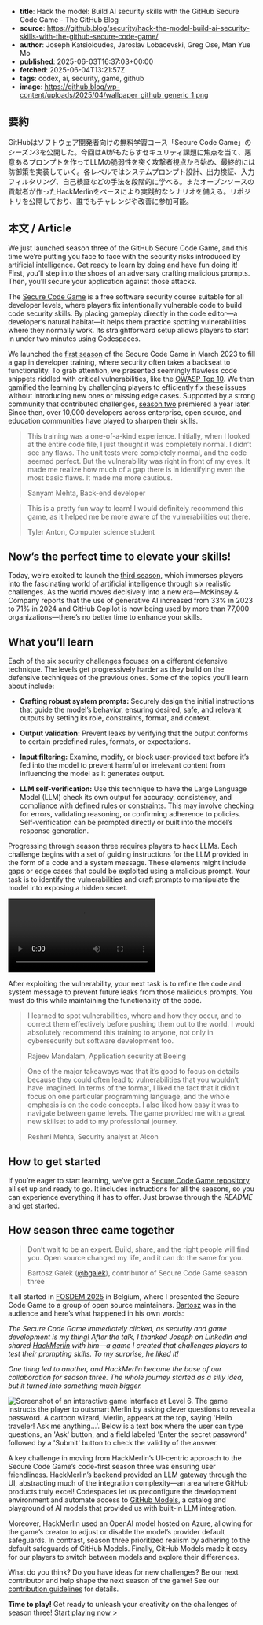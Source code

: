 <!-- metadata -->
- **title**: Hack the model: Build AI security skills with the GitHub Secure Code Game - The GitHub Blog
- **source**: https://github.blog/security/hack-the-model-build-ai-security-skills-with-the-github-secure-code-game/
- **author**: Joseph Katsioloudes, Jaroslav Lobacevski, Greg Ose, Man Yue Mo
- **published**: 2025-06-03T16:37:03+00:00
- **fetched**: 2025-06-04T13:21:57Z
- **tags**: codex, ai, security, game, github
- **image**: https://github.blog/wp-content/uploads/2025/04/wallpaper_github_generic_1.png

## 要約
GitHubはソフトウェア開発者向けの無料学習コース「Secure Code Game」のシーズン3を公開した。今回はAIがもたらすセキュリティ課題に焦点を当て、悪意あるプロンプトを作ってLLMの脆弱性を突く攻撃者視点から始め、最終的には防御策を実装していく。各レベルではシステムプロンプト設計、出力検証、入力フィルタリング、自己検証などの手法を段階的に学べる。またオープンソースの貢献者が作ったHackMerlinをベースにより実践的なシナリオを備える。リポジトリを公開しており、誰でもチャレンジや改善に参加可能。

## 本文 / Article
We just launched season three of the GitHub Secure Code Game, and this time we’re putting you face to face with the security risks introduced by artificial intelligence. Get ready to learn by doing and have fun doing it! First, you’ll step into the shoes of an adversary crafting malicious prompts. Then, you’ll secure your application against those attacks.

The [Secure Code Game](https://gh.io/securecodegame) is a free software security course suitable for all developer levels, where players fix intentionally vulnerable code to build code security skills. By placing gameplay directly in the code editor—a developer’s natural habitat—it helps them practice spotting vulnerabilities where they normally work. Its straightforward setup allows players to start in under two minutes using Codespaces.

We launched the [first season](https://github.blog/developer-skills/github/build-a-secure-code-mindset-with-the-github-secure-code-game/) of the Secure Code Game in March 2023 to fill a gap in developer training, where security often takes a backseat to functionality. To grab attention, we presented seemingly flawless code snippets riddled with critical vulnerabilities, like the [OWASP Top 10](https://owasp.org/www-project-top-ten/). We then gamified the learning by challenging players to efficiently fix these issues without introducing new ones or missing edge cases. Supported by a strong community that contributed challenges, [season two](https://github.blog/developer-skills/application-development/build-code-security-skills-with-the-github-secure-code-game/) premiered a year later. Since then, over 10,000 developers across enterprise, open source, and education communities have played to sharpen their skills.

> This training was a one-of-a-kind experience. Initially, when I looked at the entire code file, I just thought it was completely normal. I didn’t see any flaws. The unit tests were completely normal, and the code seemed perfect. But the vulnerability was right in front of my eyes. It made me realize how much of a gap there is in identifying even the most basic flaws. It made me more cautious.
>
> Sanyam Mehta, Back-end developer

> This is a pretty fun way to learn! I would definitely recommend this game, as it helped me be more aware of the vulnerabilities out there.
>
> Tyler Anton, Computer science student

Now’s the perfect time to elevate your skills!
----------------------------------------------

Today, we’re excited to launch the [third season](https://github.com/skills/secure-code-game/tree/main/Season-3), which immerses players into the fascinating world of artificial intelligence through six realistic challenges. As the world moves decisively into a new era—McKinsey & Company reports that the use of generative AI increased from 33% in 2023 to 71% in 2024 and GitHub Copilot is now being used by more than 77,000 organizations—there’s no better time to enhance your skills.

What you’ll learn
-----------------

Each of the six security challenges focuses on a different defensive technique. The levels get progressively harder as they build on the defensive techniques of the previous ones. Some of the topics you’ll learn about include:

* **Crafting robust system prompts:** Securely design the initial instructions that guide the model’s behavior, ensuring desired, safe, and relevant outputs by setting its role, constraints, format, and context.
* **Output validation:** Prevent leaks by verifying that the output conforms to certain predefined rules, formats, or expectations.

* **Input filtering:** Examine, modify, or block user-provided text before it’s fed into the model to prevent harmful or irrelevant content from influencing the model as it generates output.

* **LLM self-verification:** Use this technique to have the Large Language Model (LLM) check its own output for accuracy, consistency, and compliance with defined rules or constraints. This may involve checking for errors, validating reasoning, or confirming adherence to policies. Self-verification can be prompted directly or built into the model’s response generation.

Progressing through season three requires players to hack LLMs. Each challenge begins with a set of guiding instructions for the LLM provided in the form of a code and a system message. These elements might include gaps or edge cases that could be exploited using a malicious prompt. Your task is to identify the vulnerabilities and craft prompts to manipulate the model into exposing a hidden secret.

![video](https://github.blog/wp-content/uploads/2025/06/s3-demo.mp4)

After exploiting the vulnerability, your next task is to refine the code and system message to prevent future leaks from those malicious prompts. You must do this while maintaining the functionality of the code.

> I learned to spot vulnerabilities, where and how they occur, and to correct them effectively before pushing them out to the world. I would absolutely recommend this training to anyone, not only in cybersecurity but software development too.
>
> Rajeev Mandalam, Application security at Boeing

> One of the major takeaways was that it’s good to focus on details because they could often lead to vulnerabilities that you wouldn’t have imagined. In terms of the format, I liked the fact that it didn’t focus on one particular programming language, and the whole emphasis is on the code concepts. I also liked how easy it was to navigate between game levels. The game provided me with a great new skillset to add to my professional journey.
>
> Reshmi Mehta, Security analyst at Alcon

How to get started
------------------

If you’re eager to start learning, we’ve got a [Secure Code Game repository](https://github.com/skills/secure-code-game) all set up and ready to go. It includes instructions for all the seasons, so you can experience everything it has to offer. Just browse through the *README* and get started.

How season three came together
------------------------------

> Don’t wait to be an expert. Build, share, and the right people will find you. Open source changed my life, and it can do the same for you.
>
> Bartosz Gałek ([@bgalek](https://github.com/bgalek)), contributor of Secure Code Game season three

It all started in [FOSDEM 2025](https://fosdem.org/2025/) in Belgium, where I presented the Secure Code Game to a group of open source maintainers. [Bartosz](https://www.linkedin.com/in/bartosz-galek/) was in the audience and here’s what happened in his own words:

*The Secure Code Game immediately clicked, as security and game development is my thing! After the talk, I thanked Joseph on LinkedIn and shared [HackMerlin](https://hackmerlin.io/) with him—a game I created that challenges players to test their prompting skills. To my surprise, he liked it!*

*One thing led to another, and HackMerlin became the base of our collaboration for season three. The whole journey started as a silly idea, but it turned into something much bigger.*

![Screenshot of an interactive game interface at Level 6. The game instructs the player to outsmart Merlin by asking clever questions to reveal a password. A cartoon wizard, Merlin, appears at the top, saying 'Hello traveler! Ask me anything...'. Below is a text box where the user can type questions, an 'Ask' button, and a field labeled 'Enter the secret password' followed by a 'Submit' button to check the validity of the answer.](https://github.blog/wp-content/uploads/2025/06/hackmerlin.png?resize=932%2C1240)

A key challenge in moving from HackMerlin’s UI-centric approach to the Secure Code Game’s code-first season three was ensuring user friendliness. HackMerlin’s backend provided an LLM gateway through the UI, abstracting much of the integration complexity—an area where GitHub products truly excel! Codespaces let us preconfigure the development environment and automate access to [GitHub Models](https://github.com/marketplace/models), a catalog and playground of AI models that provided us with built-in LLM integration.

Moreover, HackMerlin used an OpenAI model hosted on Azure, allowing for the game’s creator to adjust or disable the model’s provider default safeguards. In contrast, season three prioritized realism by adhering to the default safeguards of GitHub Models. Finally, GitHub Models made it easy for our players to switch between models and explore their differences.

What do you think? Do you have ideas for new challenges? Be our next contributor and help shape the next season of the game! See our [contribution guidelines](https://github.com/skills/secure-code-game/blob/main/CONTRIBUTING.md) for details.

**Time to play!** Get ready to unleash your creativity on the challenges of season three! [Start playing now >](https://github.com/skills/secure-code-game/tree/main/Season-3)
